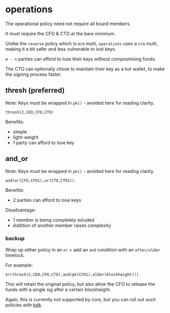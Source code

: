 # operations

The operational policy need not require all board members. 

It must require the CFO & CTO at the bare minimum. 

Unlike the `reserve` policy which is `m/m` multi, `operations` uses a `n/m` multi, making it a bit safer and less vulnerable to lost keys.

`m - n` parties can afford to lose their keys without compromising funds.

The CTO can optionally chose to maintain their key as a hot wallet, to make the signing process faster.

## thresh (preferred)
Note: Keys must be wrapped in `pk()` - avoided here for reading clarity.

```
thresh(2,CEO,CFO,CTO)
```

Benefits:
- simple
- light-weight
- 1 party can afford to lose key

## and_or
Note: Keys must be wrapped in `pk()` - avoided here for reading clarity.

```
and(or(CFO,CFO1),or(CTO,CTO1))
```

Benefits:
- 2 parties can afford to lose keys

Disadvantage:
- 1 member is being completely exluded
- Addition of another member raises complexity 

### backup

Wrap up either policy in an `or` + add an `and` condition with an `after/older` timelock.

For example:

```
or(thresh(2,CEO,CFO,CTO),and(pk(CFO1),older(blockheight)))
```

This will retain the original policy, but also allow the CFO to release the funds with a single sig after a certain blockheight.

Again, this is currently not supported by core, but you can roll out such policies with [bdk](https://bitcoindevkit.org).
